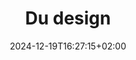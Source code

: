 ---
slug: du-design
title: "Du design"
layout: presentation
institution:
    heig: 1
    logo: cnam
    short: Cnam
    name: "Conservatoire national des Arts et Métiers"
    web: "https://www.cnam.fr/"
date: 2024-12-19T16:27:15+02:00
frontphoto: "https://images.unsplash.com/photo-1680813999409-b6109c96e554?q=80&w=600"
description: "Une courte introduction au design."
slides: [
    ["img", "https://1drv.ms/i/c/50aeab3cfffe3174/IQQKxtQl93VeTazlcWkG6aCgAZ3OTqv4OOD8me1-JBwhcIw"],
    ["img", "https://1drv.ms/i/c/50aeab3cfffe3174/IQSG4iNRnVIVRpAkMg3_usvOAZ23K6gP6W_ZCJhEOYoDLKo"],
    ["img", "https://1drv.ms/i/c/50aeab3cfffe3174/IQTDq_KzGwK9TaKeu-bNVK-KAZR4UAVP-bBiuausTcUu_UE"],
    ["img", "https://1drv.ms/i/c/50aeab3cfffe3174/IQQW0rOtSGzQRoShktelsbUoAdxoGPurTKPZ-5tAwsB7Aqw"],
    ["img", "https://1drv.ms/i/c/50aeab3cfffe3174/IQQfID4aCIfPTbp7AA0Il6N7ARs1YtCUghbY9_4aD8AVtKQ"],
    ["img", "https://1drv.ms/i/c/50aeab3cfffe3174/IQT52PzavSXXTr8p9zMMrP_MAVjAY2f0BJdDwYWJTTh3LQI"],
    ["img", "https://1drv.ms/i/c/50aeab3cfffe3174/IQRfiF8qQzHYT5qODB6vN1_gAdTM1ZY959ZPn3G75wPjpEA"],
    ["img", "https://1drv.ms/i/c/50aeab3cfffe3174/IQSn6CSjidEuRaLPyzuxTvAYAQXuwZ73jq15oZOCEB3LkZs"],
    ["img", "https://1drv.ms/i/c/50aeab3cfffe3174/IQQqvqIt70dMQ5f0eQDnQ26qAXV88skSu4l-3De9z1SDDsQ"],
    ["img", "https://1drv.ms/i/c/50aeab3cfffe3174/IQRCBctxkYZgQJvaBG9hBIO6Ad6ERdMBIODlhNubJBKqv6s"],
    ["img", "https://1drv.ms/i/c/50aeab3cfffe3174/IQR3DhvB2exQQKx1iPLJsisJAWQkqbTUXuXclpbge_LDYSI"],
    ["img", "https://1drv.ms/i/c/50aeab3cfffe3174/IQQYaCaNEsjpRL3DKHhYpRMIAXPle74Jqd_JuiQFbwpsifk"],
    ["img", "https://1drv.ms/i/c/50aeab3cfffe3174/IQTtmmeUzKzDR7H3UI75p-U7AdoR_2FXj2XqxrQwPVwClvU"],
    ["img", "https://1drv.ms/i/c/50aeab3cfffe3174/IQQz94Uj4fBoTK8q1XNRWPoaAS0FYVTPpf-Ujm-OVW_gJHk"],
    ["img", "https://1drv.ms/i/c/50aeab3cfffe3174/IQQNDrDrUzvtSo7DCvFusKBJAQxNAElfxYmEF-sB2LbZxHk"],
    ["img", "https://1drv.ms/i/c/50aeab3cfffe3174/IQTaa5B7H_dAQK-Pp6zAA4S2AR4Ay8V8agVi3UycUJu_t0c"],
    ["img", "https://1drv.ms/i/c/50aeab3cfffe3174/IQQb3QLHSbD2QKWjOIpM6MKHAUiAGHnmlwR-udr73C3LFpc"],
    ["img", "https://1drv.ms/i/c/50aeab3cfffe3174/IQSkpq2uPeoDQZoFUuSRHUPFAa_3wnxZBQaqpqPu-f6Rd8s"],
    ["img", "https://1drv.ms/i/c/50aeab3cfffe3174/IQQQbV7qp2TrSoT_-ihSPRyFAVtTA80J4yKX1Z74q2mkfIk"],
    ["img", "https://1drv.ms/i/c/50aeab3cfffe3174/IQTGPdT8REfrQ758p64pt-9YAaS7ZfwoPZME4PRUu4U_Gi8"],
    ["img", "https://1drv.ms/i/c/50aeab3cfffe3174/IQR6oOxvJyLgQ71Ro1pbAA6qAd144eHmlw1wslZvxRzKQd4"],
    ["img", "https://1drv.ms/i/c/50aeab3cfffe3174/IQQrUUI88mLjRI6_wjTmxHv3AQw9DSFmCump66bVv6ybHEw"],
    ["img", "https://1drv.ms/i/c/50aeab3cfffe3174/IQTTV73Ju_CwR4Yve6IS6b6PAcE2jKelWEJ9v7xDCEcdCpg"],
    ["img", "https://1drv.ms/i/c/50aeab3cfffe3174/IQTRkIoHkZ5HTJ8FU7JteHLOARIIwO5RZPuy7f9h-zxB718"],
    ["img", "https://1drv.ms/i/c/50aeab3cfffe3174/IQSxsaXge0HeT6LHpkFnUr_cAdN0udhiHMz7I9nIeBEBfE0"],
    ["img", "https://1drv.ms/i/c/50aeab3cfffe3174/IQTqWYgVj8j_TI8v2lVc46FzAdRqWmQ0IuRpruevWhiJ3zs"],
    ["img", "https://1drv.ms/i/c/50aeab3cfffe3174/IQScOd6MACz_SL3Mo_YmlhVJAfBzwAuiqddO1r6u0Ftl7MA"],
    ["img", "https://1drv.ms/i/c/50aeab3cfffe3174/IQTHi1gbmzvWQr93MUPm0yFNAVjAPGDBerJ9EbMzwKyceuI"],
    ["img", "https://1drv.ms/i/c/50aeab3cfffe3174/IQSaxTHFkIiTTJKV8Z5yRzsvAQooxXIwD1HJyIbrZjzUuIw"],
    ["img", "https://1drv.ms/i/c/50aeab3cfffe3174/IQRY2C9NBstVQon8569HvZneAVFOiKfWJaSkCKN6k_H4DHQ"],
    ["img", "https://1drv.ms/i/c/50aeab3cfffe3174/IQT1bPw7br0XQ6ewUgC-S5RHAed66B9HzkS5X2XhN6mfNgU"]
]
---